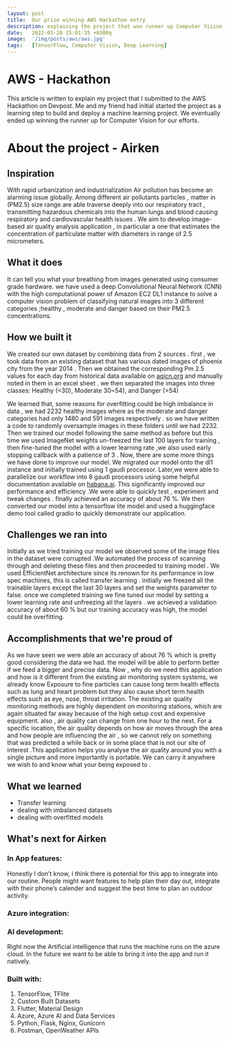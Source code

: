 ```yaml
---
layout: post
title:  Our prize winning AWS Hackathon entry
description: explaining the project that won runner up Computer Vision award.
date:   2022-03-28 15:01:35 +0300q
image:  '/img/posts/aws/aws.jpg'
tags:   [TensorFlow, Computer Vision, Deep Learning]
---
```


# AWS - Hackathon

This article is written to explain my project that I submitted to the AWS Hackathon on Devpost. Me and my friend had initial started the project as a learning step to build and deploy a machine learning project. We eventually ended up winning the runner up for Computer Vision for our efforts.

# About the project - Airken

## Inspiration

With rapid urbanization and industrialization Air pollution has become an alarming issue globally. Among different air pollutants particles , matter in (PM2.5) size range are able traverse deeply into our respiratory tract , transmitting hazardous chemicals into the human lungs and blood causing respiratory and cardiovascular health issues . We aim to develop image-based air quality analysis application , in particular a one that estimates the concentration of particulate matter with diameters in range of 2.5 micrometers.

## What it does

It can tell you what your breathing from images generated using consumer grade hardware. we have used a deep Convolutional Neural Network (CNN) with the high computational power of Amazon EC2 DL1 instance to solve a computer vision problem of classifying natural images into 3 different categories ;healthy , moderate and danger based on their PM2.5 concentrations.

## How we built it

We created our own dataset by combining data from 2 sources . first , we took data from an existing dataset that has various dated images of phoenix city from the year 2014 . Then we obtained the corresponding Pm 2.5 values for each day from historical data available on [aqicn.org](http://aqicn.org/) and manually noted in them in an excel sheet . we then separated the images into three classes: Healthy (<30), Moderate 30~54), and Danger (>54)

We learned that, some reasons for overfitting could be high imbalance in data , we had 2232 healthy images where as the moderate and danger categories had only 1480 and 591 images respectively . so we have written a code to randomly oversample images in these folders until we had 2232. Then we trained our model following the same method as before but this time we used ImageNet weights un-freezed the last 100 layers for training , then fine-tuned the model with a lower learning rate ,we also used early stopping callback with a patience of 3 . Now, there are some more things we have done to improve our model. We migrated our model onto the dl1 instance and initially trained using 1 gaudi processor. Later,we were able to parallelize our workflow into 8 gaudi processors using some helpful documentation available on [habana.ai](http://habana.ai/). This significantly improved our performance and efficiency .We were able to quickly test , experiment and tweak changes . finally achieved an accuracy of about 76 %. We then converted our model into a tensorflow lite model and used a huggingface demo tool called gradio to quickly demonstrate our application.

## Challenges we ran into

Initially as we tried training our model we observed some of the image files in the dataset were corrupted .We automated the process of scanning through and deleting these files and then proceeded to training model . We used EfficientNet architecture since its renown for its performance in low spec machines, this is called transfer learning . initially we freezed all the trainable layers except the last 30 layers and set the weights parameter to false. once we completed training we fine tuned our model by setting a lower learning rate and unfreezing all the layers . we achieved a validation accuracy of about 60 % but our training accuracy was high, the model could be overfitting.

## Accomplishments that we're proud of

As we have seen we were able an accuracy of about 76 % which is pretty good considering the data we had. the model will be able to perform better if we feed a bigger and precise data. Now , why do we need this application and how is it different from the existing air monitoring system systems, we already know Exposure to fine particles can cause long term health effects such as lung and heart problem but they also cause short term health effects such as eye, nose, throat irritation. The existing air quality monitoring methods are highly dependent on monitoring stations, which are again situated far away because of the high setup cost and expensive equipment. also , air quality can change from one hour to the next. For a specific location, the air quality depends on how air moves through the area and how people are influencing the air , so we cannot rely on something that was predicted a while back or in some place that is not our site of interest .This application helps you analyse the air quality around you with a single picture and more importantly is portable. We can carry it anywhere we wish to and know what your being exposed to .

## What we learned

- Transfer learning
- dealing with imbalanced datasets
- dealing with overfitted models

## What's next for Airken

### In App features:

Honestly I don’t know, I think there is potential for this app to integrate into our routine. People might want features to help plan their day out, integrate with their phone’s calender and suggest the best time to plan an outdoor activity.

### Azure integration:

### AI development:

Right now the Artificial intelligence that runs the machine runs on the azure cloud. In the future we want to be able to bring it into the app and run it natively.

### Built with:

1. TensorFlow, TFlite
2. Custom Built Datasets
3. Flutter, Material Design
4. Azure, Azure AI and Data Services
5. Python, Flask, Nginx, Gunicorn
6. Postman, OpenWeather APIs